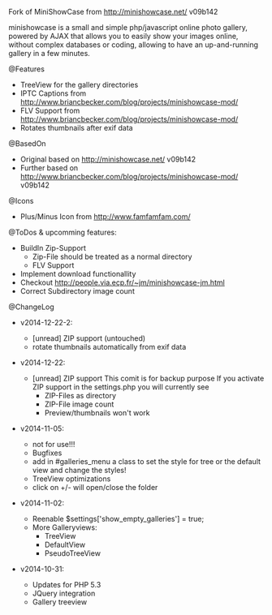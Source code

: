 Fork of MiniShowCase from http://minishowcase.net/ v09b142

minishowcase is a small and simple php/javascript online photo gallery, 
powered by AJAX that allows you to easily show your images online,
without complex databases or coding, allowing to have an up-and-running
gallery in a few minutes.

@Features
 - TreeView for the gallery directories
 - IPTC Captions from http://www.briancbecker.com/blog/projects/minishowcase-mod/
 - FLV Support from http://www.briancbecker.com/blog/projects/minishowcase-mod/
 - Rotates thumbnails after exif data

@BasedOn
- Original based on http://minishowcase.net/ v09b142
- Further based on http://www.briancbecker.com/blog/projects/minishowcase-mod/ v09b142

@Icons
- Plus/Minus Icon from http://www.famfamfam.com/

@ToDos & upcomming features:
- BuildIn Zip-Support
    - Zip-File should be treated as a normal directory
    - FLV Support
- Implement download functionallity 
- Checkout http://people.via.ecp.fr/~jm/minishowcase-jm.html
- Correct Subdirectory image count

@ChangeLog
 - v2014-12-22-2:
    - [unread] ZIP support (untouched)
    - rotate thumbnails automatically from exif data
 - v2014-12-22:
    - [unread] ZIP support
      This comit is for backup purpose
      If you activate ZIP support in the settings.php you will currently see
        - ZIP-Files as directory
        - ZIP-File image count
        - Preview/thumbnails won't work
 - v2014-11-05:
   - not for use!!!
   - Bugfixes
   - add in #galleries_menu a class to set the style for tree or the default view
   and change the styles!
   - TreeView optimizations
   - click on +/- will open/close the folder

 - v2014-11-02:
   - Reenable $settings['show_empty_galleries'] = true;
   - More Galleryviews:
        - TreeView
        - DefaultView
        - PseudoTreeView
 
 - v2014-10-31:
   - Updates for PHP 5.3
   - JQuery integration
   - Gallery treeview